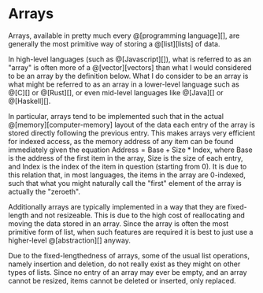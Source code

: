 # Arrays

Arrays, available in pretty much every @[programming language][], are generally the most
primitive way of storing a @[list][lists] of data.

In high-level languages (such as @[Javascript][]), what is referred to as an "array" is often
more of a @[vector][vectors] than what I would considered to be an array by the definition below.
What I do consider to be an array is what might be referred to as an array in a lower-level
language such as @[C][] or @[Rust][], or even mid-level languages like @[Java][] or @[Haskell][].

In particular, arrays tend to be implemented such that in the actual @[memory][computer-memory]
layout of the data each entry of the array is stored directly following the previous entry.
This makes arrays very efficient for indexed access, as the memory address of any item can be
found immediately given the equation $\text{Address} = \text{Base} + \text{Size} * \text{Index}$,
where $\text{Base}$ is the address of the first item in the array, $\text{Size}$ is the size of
each entry, and $\text{Index}$ is the index of the item in question (starting from 0).
It is due to this relation that, in most languages, the items in the array are 0-indexed, such
that what you might naturally call the "first" element of the array is actually the "zeroeth".

Additionally arrays are typically implemented in a way that they are fixed-length and not
resizeable. This is due to the high cost of reallocating and moving the data stored in an
array. Since the array is often the most primitive form of list, when such features are
required it is best to just use a higher-level @[abstraction][] anyway.

Due to the fixed-lengthedness of arrays, some of the usual list operations, namely insertion
and deletion, do not really exist as they might on other types of lists. Since no entry of an
array may ever be empty, and an array cannot be resized, items cannot be deleted or inserted,
only replaced.
